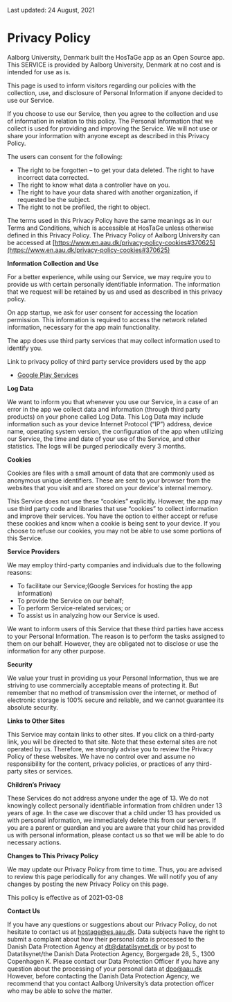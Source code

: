 Last updated: 24 August, 2021

# Privacy Policy

Aalborg University, Denmark built the HosTaGe app as an Open Source app. This SERVICE is provided by Aalborg University, Denmark at no cost and is intended for use as is.

This page is used to inform visitors regarding our policies with the collection, use, and disclosure of Personal Information if anyone decided to use our Service.

If you choose to use our Service, then you agree to the collection and use of information in relation to this policy. The Personal Information that we collect is used for providing and improving the Service. We will not use or share your information with anyone except as described in this Privacy Policy.

The users can consent for the following:

*   The right to be forgotten – to get your data deleted. The right to have incorrect data corrected.
*   The right to know what data a controller have on you.
*   The right to have your data shared with another organization, if requested be the subject.
*   The right to not be profiled, the right to object.

The terms used in this Privacy Policy have the same meanings as in our Terms and Conditions, which is accessible at HosTaGe unless otherwise defined in this Privacy Policy. The Privacy Policy of Aalborg University can be accessed at [https://www.en.aau.dk/privacy-policy-cookies#370625](https://www.en.aau.dk/privacy-policy-cookies#370625)

**Information Collection and Use**

For a better experience, while using our Service, we may require you to provide us with certain personally identifiable information. The information that we request will be retained by us and used as described in this privacy policy.

On app startup, we ask for user consent for accessing the location permission. This information is required to access the network related information, necessary for the app main functionality.

The app does use third party services that may collect information used to identify you.

Link to privacy policy of third party service providers used by the app

*   [Google Play Services](https://policies.google.com/privacy)

**Log Data**

We want to inform you that whenever you use our Service, in a case of an error in the app we collect data and information (through third party products) on your phone called Log Data. This Log Data may include information such as your device Internet Protocol (“IP”) address, device name, operating system version, the configuration of the app when utilizing our Service, the time and date of your use of the Service, and other statistics. The logs will be purged periodically every 3 months.

**Cookies**

Cookies are files with a small amount of data that are commonly used as anonymous unique identifiers. These are sent to your browser from the websites that you visit and are stored on your device's internal memory.

This Service does not use these “cookies” explicitly. However, the app may use third party code and libraries that use “cookies” to collect information and improve their services. You have the option to either accept or refuse these cookies and know when a cookie is being sent to your device. If you choose to refuse our cookies, you may not be able to use some portions of this Service.

**Service Providers**

We may employ third-party companies and individuals due to the following reasons:

*   To facilitate our Service;(Google Services for hosting the app information)
*   To provide the Service on our behalf;
*   To perform Service-related services; or
*   To assist us in analyzing how our Service is used.

We want to inform users of this Service that these third parties have access to your Personal Information. The reason is to perform the tasks assigned to them on our behalf. However, they are obligated not to disclose or use the information for any other purpose.

**Security**

We value your trust in providing us your Personal Information, thus we are striving to use commercially acceptable means of protecting it. But remember that no method of transmission over the internet, or method of electronic storage is 100% secure and reliable, and we cannot guarantee its absolute security.

**Links to Other Sites**

This Service may contain links to other sites. If you click on a third-party link, you will be directed to that site. Note that these external sites are not operated by us. Therefore, we strongly advise you to review the Privacy Policy of these websites. We have no control over and assume no responsibility for the content, privacy policies, or practices of any third-party sites or services.

**Children’s Privacy**

These Services do not address anyone under the age of 13. We do not knowingly collect personally identifiable information from children under 13 years of age. In the case we discover that a child under 13 has provided us with personal information, we immediately delete this from our servers. If you are a parent or guardian and you are aware that your child has provided us with personal information, please contact us so that we will be able to do necessary actions.

**Changes to This Privacy Policy**

We may update our Privacy Policy from time to time. Thus, you are advised to review this page periodically for any changes. We will notify you of any changes by posting the new Privacy Policy on this page.

This policy is effective as of 2021-03-08

**Contact Us**

If you have any questions or suggestions about our Privacy Policy, do not hesitate to contact us at hostage@es.aau.dk. Data subjects have the right to submit a complaint about how their personal data is processed to the Danish Data Protection Agency at dt@datatilsynet.dk or by post to Datatilsynet/the Danish Data Protection Agency, Borgergade 28, 5., 1300 Copenhagen K. Please contact our Data Protection Officer if you have any question about the processing of your personal data at dpo@aau.dk However, before contacting the Danish Data Protection Agency, we recommend that you contact Aalborg University’s data protection officer who may be able to solve the matter.

